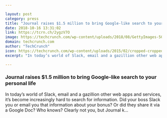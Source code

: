 ```yaml
---

layout: post
category: press
title: "Journal raises $1.5 million to bring Google-like search to your personal life"
date: 2018-10-16 13:31:02
link: https://tcrn.ch/2ygzV7O
image: https://techcrunch.com/wp-content/uploads/2018/08/GettyImages-503737790.jpg?w=483
domain: techcrunch.com
author: "TechCrunch"
icon: https://techcrunch.com/wp-content/uploads/2015/02/cropped-cropped-favicon-gradient.png?w=180
excerpt: "In today’s world of Slack, email and a gazillion other web apps and services, it’s become increasingly hard to search for information. Did your boss Slack you or email you that information about your bonus? Or did they share it via a Google Doc? Who knows? Clearly not you, but Journal k…"

---
```


### Journal raises $1.5 million to bring Google-like search to your personal life

In today’s world of Slack, email and a gazillion other web apps and services, it’s become increasingly hard to search for information. Did your boss Slack you or email you that information about your bonus? Or did they share it via a Google Doc? Who knows? Clearly not you, but Journal k…